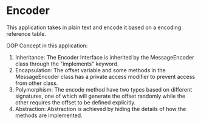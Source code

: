 # Encoder

This application takes in plain text and encode it based on a encoding reference table.

OOP Concept in this application:
1. Inheritance: The Encoder Interface is inherited by the MessageEncoder class through the "implements" keyword.
2. Encapsulation: The offset variable and some methods in the MessageEncoder class has a private access modifier to prevent access from other class.
3. Polymorphism: The encode method have two types based on different signatures, one of which will generate the offset randomly while the other requires the offset to be defined explicitly.
4. Abstraction: Abstraction is achieved by hiding the details of how the methods are implemented. 
